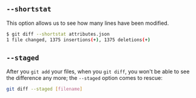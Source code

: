## `--shortstat`
This option allows us to see how many lines have been modified.
```bash
$ git diff --shortstat attributes.json
1 file changed, 1375 insertions(+), 1375 deletions(+)
```


## `--staged`
After you `git add` your files, when you `git diff`, you won't be able to see the difference any more;
the `--staged` option comes to rescue:
```bash
git diff --staged [filename]
```









